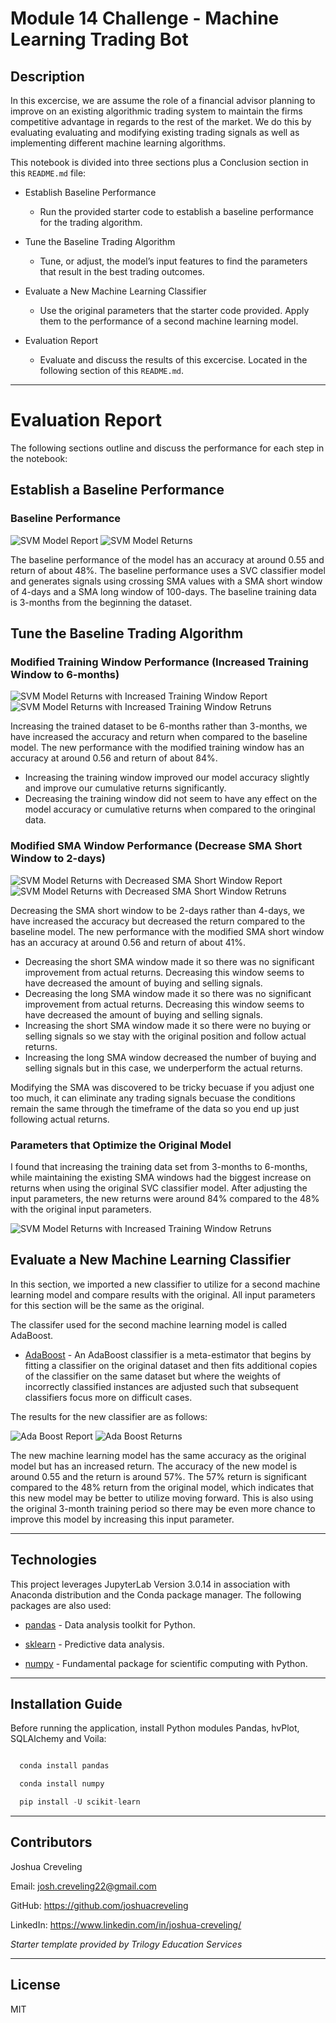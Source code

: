 # Module 14 Challenge - Machine Learning Trading Bot

## Description

In this excercise, we are assume the role of a financial advisor planning to improve on an existing algorithmic trading system to maintain the firms competitive advantage in regards to the rest of the market.  We do this by evaluating evaluating and modifying existing trading signals as well as implementing different machine learning algorithms.

This notebook is divided into three sections plus a Conclusion section in this `README.md` file:

* Establish Baseline Performance 
    * Run the provided starter code to establish a baseline performance for the trading algorithm.

* Tune the Baseline Trading Algorithm 
    * Tune, or adjust, the model’s input features to find the parameters that result in the best trading outcomes. 

* Evaluate a New Machine Learning Classifier
    * Use the original parameters that the starter code provided. Apply them to the performance of a second machine learning model.

* Evaluation Report
    * Evaluate and discuss the results of this excercise.  Located in the following section of this `README.md`.  

---

# Evaluation Report 

The following sections outline and discuss the performance for each step in the notebook:

## Establish a Baseline Performance

### Baseline Performance
![SVM Model Report](./Images/SVM_Model_Report.PNG)
![SVM Model Returns](./Images/SVM_Model.PNG)

The baseline performance of the model has an accuracy at around 0.55 and return of about 48%.  The baseline performance uses a SVC classifier model and generates signals using crossing SMA values with a SMA short window of 4-days and a SMA long window of 100-days.  The baseline training data is 3-months from the beginning the dataset. 

## Tune the Baseline Trading Algorithm

### Modified Training Window Performance (Increased Training Window to 6-months)
![SVM Model Returns with Increased Training Window Report](./Images/SVM_Model_Modified_Training_Set_Report.PNG)
![SVM Model Returns with Increased Training Window Retruns](./Images/SVM_Model_Modified_Training_Set.PNG)

Increasing the trained dataset to be 6-months rather than 3-months, we have increased the accuracy and return when compared to the baseline model.  The new performance with the modified training window has an accuracy at around 0.56 and return of about 84%.

* Increasing the training window improved our model accuracy slightly and improve our cumulative returns significantly.
* Decreasing the training window did not seem to have any effect on the model accuracy or cumulative returns when compared to the oringinal data. 

### Modified SMA Window Performance (Decrease SMA Short Window to 2-days)
![SVM Model Returns with Decreased SMA Short Window Report](./Images/SVM_Model_Modified_SMA_Window_Report.PNG)
![SVM Model Returns with Decreased SMA Short Window Retruns](./Images/SVM_Model_Modified_SMA_Window.PNG)

Decreasing the SMA short window to be 2-days rather than 4-days, we have increased the accuracy but decreased the return compared to the baseline model.  The new performance with the modified SMA short window has an accuracy at around 0.56 and return of about 41%.

* Decreasing the short SMA window made it so there was no significant improvement from actual returns.  Decreasing this window seems to have decreased the amount of buying and     selling signals. 
* Decreasing the long SMA window made it so there was no significant improvement from actual returns.  Decreasing this window seems to have decreased the amount of buying and selling signals. 
* Increasing the short SMA window made it so there were no buying or selling signals so we stay with the original position and follow actual returns.  
* Increasing the long SMA window decreased the number of buying and selling signals but in this case, we underperform the actual returns. 

Modifying the SMA was discovered to be tricky becuase if you adjust one too much, it can eliminate any trading signals becuase the conditions remain the same through the timeframe of the data so you end up just following actual returns.  

### Parameters that Optimize the Original Model

I found that increasing the training data set from 3-months to 6-months, while maintaining the existing SMA windows had the biggest increase on returns when using the original SVC classifier model.  After adjusting the input parameters, the new returns were around 84% compared to the 48% with the original input parameters.  

![SVM Model Returns with Increased Training Window Retruns](./Images/SVM_Model_Modified_Training_Set.PNG)

## Evaluate a New Machine Learning Classifier

In this section, we imported a new classifier to utilize for a second machine learning model and compare results with the original.  All input parameters for this section will be the same as the original. 

The classifer used for the second machine learning model is called AdaBoost. 

* [AdaBoost](https://scikit-learn.org/stable/modules/generated/sklearn.ensemble.AdaBoostClassifier.html) - An AdaBoost classifier is a meta-estimator that begins by fitting a classifier on the original dataset and then fits additional copies of the classifier on the same dataset but where the weights of incorrectly classified instances are adjusted such that subsequent classifiers focus more on difficult cases.

The results for the new classifier are as follows: 

![Ada Boost Report](./Images/AdaBoost_Model_Report.PNG)
![Ada Boost Returns](./Images/AdaBoost_Model.PNG)

The new machine learning model has the same accuracy as the original model but has an increased return.  The accuracy of the new model is around 0.55 and the return is around 57%.  The 57% return is significant compared to the 48% return from the original model, which indicates that this new model may be better to utilize moving forward.  This is also using the original 3-month training period so there may be even more chance to improve this model by increasing this input parameter.  

---

## Technologies

This project leverages JupyterLab Version 3.0.14 in association with Anaconda distribution and the Conda package manager.  The following packages are also used: 

* [pandas](https://github.com/pandas-dev/pandas) - Data analysis toolkit for Python.

* [sklearn](https://scikit-learn.org/stable/) - Predictive data analysis.

* [numpy](https://github.com/numpy/numpy) - Fundamental package for scientific computing with Python.

---

## Installation Guide

Before running the application, install Python modules Pandas, hvPlot, SQLAlchemy and Voila:

```python

  conda install pandas

  conda install numpy

  pip install -U scikit-learn

```
---

## Contributors

Joshua Creveling

Email: josh.creveling22@gmail.com

GitHub: https://github.com/joshuacreveling

LinkedIn: https://www.linkedin.com/in/joshua-creveling/

*Starter template provided by Trilogy Education Services*

---

## License

MIT
